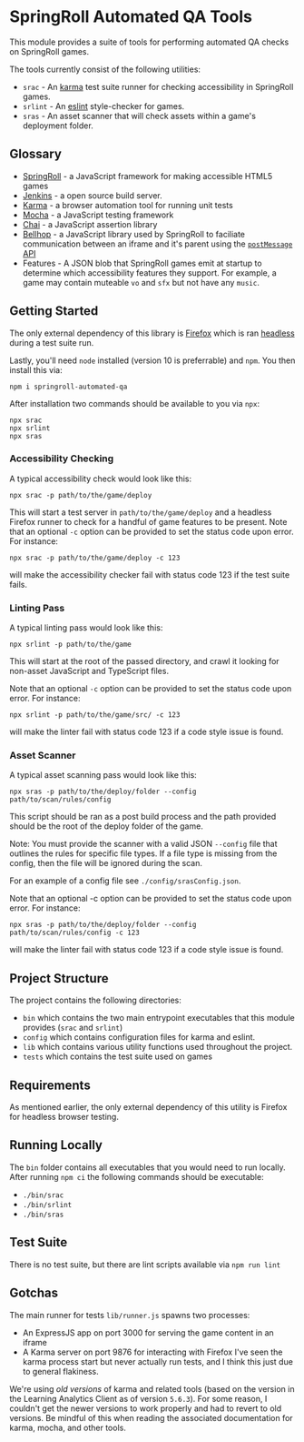 # SpringRoll Automated QA Tools
This module provides a suite of tools for performing automated QA checks on SpringRoll games.

The tools currently consist of the following utilities:
- `srac` - An [karma](https://karma-runner.github.io) test suite runner for checking accessibility in SpringRoll games.
- `srlint` - An [eslint](https://eslint.org) style-checker for games.
- `sras` - An asset scanner that will check assets within a game's deployment folder.

## Glossary
- [SpringRoll](https://github.com/SpringRoll/SpringRoll) - a JavaScript framework for making accessible HTML5 games
- [Jenkins](https://jenkins.io/) - a open source build server.
- [Karma](https://karma-runner.github.io/4.0/index.html) - a browser automation tool for running unit tests
- [Mocha](https://mochajs.org/) - a JavaScript testing framework
- [Chai](https://www.chaijs.com/) - a JavaScript assertion library
- [Bellhop](https://github.com/SpringRoll/Bellhop) - a JavaScript library used by SpringRoll to faciliate communication
  between an iframe and it's parent using the [`postMessage` API](https://developer.mozilla.org/en-US/docs/Web/API/Window/postMessage)
- Features - A JSON blob that SpringRoll games emit at startup to determine which accessibility features they support.
  For example, a game may contain muteable `vo` and `sfx` but not have any `music`.

## Getting Started
The only external dependency of this library is [Firefox](https://www.mozilla.org/en-US/firefox/) which is ran
[headless](https://developer.mozilla.org/en-US/docs/Mozilla/Firefox/Headless_mode) during a test suite run.

Lastly, you'll need `node` installed (version 10 is preferrable) and `npm`. You then install this via:
```
npm i springroll-automated-qa
```

After installation two commands should be available to you via `npx`:
```
npx srac
npx srlint
npx sras
```

### Accessibility Checking
A typical accessibility check would look like this:
```
npx srac -p path/to/the/game/deploy
```

This will start a test server in `path/to/the/game/deploy` and a headless Firefox runner to check for a handful of game
features to be present.
Note that an optional `-c` option can be provided to set the status code upon error.
For instance:

```
npx srac -p path/to/the/game/deploy -c 123
```

will make the accessibility checker fail with status code 123 if the test suite fails.

### Linting Pass
A typical linting pass would look like this:
```
npx srlint -p path/to/the/game
```

This will start at the root of the passed directory, and crawl it looking for non-asset JavaScript and TypeScript files.

Note that an optional `-c` option can be provided to set the status code upon error.
For instance:

```
npx srlint -p path/to/the/game/src/ -c 123
```

will make the linter fail with status code 123 if a code style issue is found.

### Asset Scanner
A typical asset scanning pass would look like this:
```
npx sras -p path/to/the/deploy/folder --config path/to/scan/rules/config
```
This script should be ran as a post build process and the path provided should be the root of the deploy folder of the game.

Note: You must provide the scanner with a valid JSON `--config` file that outlines the rules for specific file types. If a file type is missing from the config, then the file will be ignored during the scan.

For an example of a config file see `./config/srasConfig.json`.

Note that an optional -c option can be provided to set the status code upon error. For instance:
```
npx sras -p path/to/the/deploy/folder --config path/to/scan/rules/config -c 123
```
will make the linter fail with status code 123 if a code style issue is found.

## Project Structure
The project contains the following directories:

- `bin` which contains the two main entrypoint executables that this module provides (`srac` and `srlint`)
- `config` which contains configuration files for karma and eslint.
- `lib` which contains various utility functions used throughout the project.
- `tests` which contains the test suite used on games

## Requirements
As mentioned earlier, the only external dependency of this utility is Firefox for headless browser testing.

## Running Locally
The `bin` folder contains all executables that you would need to run locally.
After running `npm ci` the following commands should be executable:
- `./bin/srac`
- `./bin/srlint`
- `./bin/sras`

## Test Suite
There is no test suite, but there are lint scripts available via `npm run lint`

## Gotchas
The main runner for tests `lib/runner.js` spawns two processes:
- An ExpressJS app on port 3000 for serving the game content in an iframe
- A Karma server on port 9876 for interacting with Firefox
I've seen the karma process start but never actually run tests, and I think this just due to general flakiness.

We're using _old versions_ of karma and related tools (based on the version in the Learning Analytics Client as of version `5.6.3`).
For some reason, I couldn't get the newer versions to work properly and had to revert to old versions.
Be mindful of this when reading the associated documentation for karma, mocha, and other tools.
